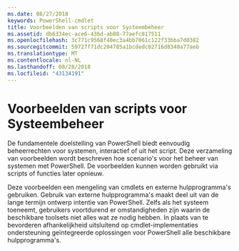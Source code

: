 ```yaml
---
ms.date: 08/27/2018
keywords: PowerShell-cmdlet
title: Voorbeelden van scripts voor Systeembeheer
ms.assetid: db6334ec-ace6-436d-ab88-77aefc817511
ms.openlocfilehash: 3c771c9568f40ec3a4bb7061c122f33bba7d0382
ms.sourcegitcommit: 59727f71dc204785a1bcdedc02716d8340a77aeb
ms.translationtype: MT
ms.contentlocale: nl-NL
ms.lasthandoff: 08/28/2018
ms.locfileid: "43134191"
---
```

# <a name="sample-scripts-for-system-administration"></a>Voorbeelden van scripts voor Systeembeheer

De fundamentele doelstelling van PowerShell biedt eenvoudig beheerrechten voor systemen, interactief of uit het script. Deze verzameling van voorbeelden wordt beschreven hoe scenario's voor het beheer van systemen met PowerShell. De voorbeelden kunnen worden gebruikt via scripts of functies later opnieuw.

Deze voorbeelden een mengeling van cmdlets en externe hulpprogramma's gebruiken. Gebruik van externe hulpprogramma's maakt deel uit van de lange termijn ontwerp intentie van PowerShell. Zelfs als het systeem toeneemt, gebruikers voortdurend er omstandigheden zijn waarin de beschikbare toolsets niet alles wat ze nodig hebben. In plaats van te bevorderen afhankelijkheid uitsluitend op cmdlet-implementaties ondersteuning geïntegreerde oplossingen voor PowerShell alle beschikbare hulpprogramma's.